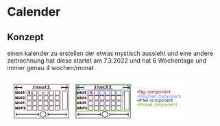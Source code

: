 # Calender


## Konzept

einen kalender zu erstellen der etwas mystisch aussieht und eine andere zeitrechnung hat diese startet am 7.3.2022 und hat 6 Wochentage und immer genau 4 wochen/monat

![concept](https://github.com/crashlok/Calender/blob/main/concept.png)
 
